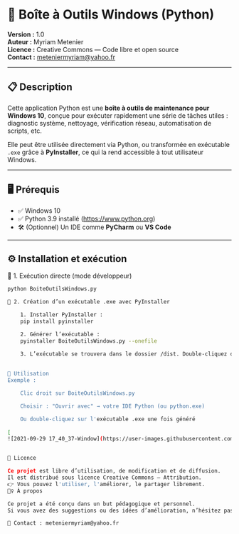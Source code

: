 # 🧰 Boîte à Outils Windows (Python)

**Version :** 1.0  
**Auteur :** Myriam Metenier  
**Licence :** Creative Commons — Code libre et open source  
**Contact :** meteniermyriam@yahoo.fr

---

## 📋 Description

Cette application Python est une **boîte à outils de maintenance pour Windows 10**, conçue pour exécuter rapidement une série de tâches utiles : diagnostic système, nettoyage, vérification réseau, automatisation de scripts, etc.

Elle peut être utilisée directement via Python, ou transformée en exécutable `.exe` grâce à **PyInstaller**, ce qui la rend accessible à tout utilisateur Windows.

---

## 🖥️ Prérequis

- ✅ Windows 10
- ✅ Python 3.9 installé (https://www.python.org)
- 🛠️ (Optionnel) Un IDE comme **PyCharm** ou **VS Code**

---

## ⚙️ Installation et exécution

🔸 1. Exécution directe (mode développeur)

```bash
python BoiteOutilsWindows.py

🔸 2. Création d’un exécutable .exe avec PyInstaller

   	1. Installer PyInstaller :
	pip install pyinstaller

	2. Générer l’exécutable :
	pyinstaller BoiteOutilsWindows.py --onefile

	3. L’exécutable se trouvera dans le dossier /dist. Double-cliquez dessus pour lancer l'application.
	
	
📂 Utilisation
Exemple :

    Clic droit sur BoiteOutilsWindows.py

    Choisir : "Ouvrir avec" → votre IDE Python (ou python.exe)

    Ou double-cliquez sur l'exécutable .exe une fois généré
	
[
![2021-09-29 17_40_37-Window](https://user-images.githubusercontent.com/58040844/135306622-1b25dcf5-8366-4c22-9b3c-23ac450254ee.png)](https://github.com/metenier73/pythonScript/blob/master/2025-05-25%2001_43_41-Window.png?raw=true)


📖 Licence

Ce projet est libre d’utilisation, de modification et de diffusion.
Il est distribué sous licence Creative Commons — Attribution.
👉 Vous pouvez l'utiliser, l'améliorer, le partager librement.
🙋‍♀️ À propos

Ce projet a été conçu dans un but pédagogique et personnel.
Si vous avez des suggestions ou des idées d’amélioration, n’hésitez pas à me contacter !

📧 Contact : meteniermyriam@yahoo.fr

